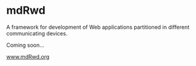 mdRwd
=====

A framework for development of Web applications partitioned in different communicating devices.

Coming soon...

<a href="http://www.mdrwd.org" target="_blank">www.mdRwd.org</a>